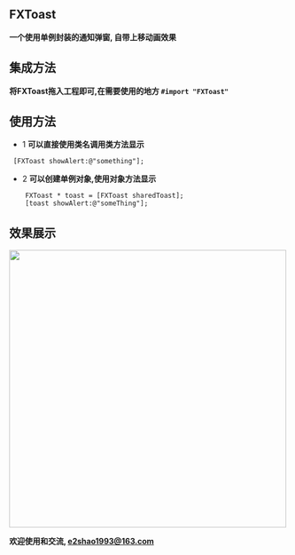 ## FXToast

**一个使用单例封装的通知弹窗, 自带上移动画效果**

## 集成方法
**将FXToast拖入工程即可,在需要使用的地方 `#import "FXToast"`**

## 使用方法
- 1 **可以直接使用类名调用类方法显示**

`
	[FXToast showAlert:@"something"];`

- 2 **可以创建单例对象,使用对象方法显示**

```
	FXToast * toast = [FXToast sharedToast];
    [toast showAlert:@"someThing"];
```
    	    
    	    
## 效果展示
<img src="http://p1.bpimg.com/1949/7ff849d0567409f5.png" width=500>

**欢迎使用和交流,  e2shao1993@163.com**

